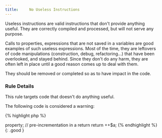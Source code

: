 ```yaml
---
title:     No Useless Instructions
---
```


Useless instructions are valid instructions that don't provide anything useful. They are correctly compiled and processed, but will not serve any purpose. 

Calls to properties, expressions that are not saved in a variables are good examples of such useless expressions. Most of the time, they are leftovers of code manipulations (construction, debug, refactoring...) that have been overlooked, and stayed behind. Since they don't do any harm, they are often left in place until a good reason comes up to deal with them. 

They should be removed or completed so as to have impact in the code.


### Rule Details

This rule targets code that doesn't do anything useful. 

The following code is considered a warning:

{% highlight php %}
<?php
// literals in the code flow
1; 
My_CONSTANT;
$b;
function () { return $x = 3; }

// post-incrementation in a return
return $a++;

{% endhighlight %}{: .warning }


The following pattern is considered legit:

{% highlight php %}
<?php
// properties may be processed with __get()
$object->property;

// pre-incrementation in a return
return ++$a;

{% endhighlight %}{: .good }


